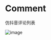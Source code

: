 # Comment
仿抖音评论列表




![image](​ ​[https://github.com/lexsaints/powershell/blob/master/IMG/ps2.png](https://github.com/sunjian0/Comment/blob/main/%E7%A4%BA%E4%BE%8B%E6%88%AA%E5%9B%BE/demo.gif)​​)

